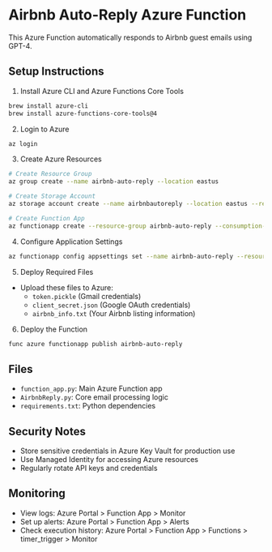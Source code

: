 # Airbnb Auto-Reply Azure Function

This Azure Function automatically responds to Airbnb guest emails using GPT-4.

## Setup Instructions

1. Install Azure CLI and Azure Functions Core Tools
```bash
brew install azure-cli
brew install azure-functions-core-tools@4
```

2. Login to Azure
```bash
az login
```

3. Create Azure Resources
```bash
# Create Resource Group
az group create --name airbnb-auto-reply --location eastus

# Create Storage Account
az storage account create --name airbnbautoreply --location eastus --resource-group airbnb-auto-reply --sku Standard_LRS

# Create Function App
az functionapp create --resource-group airbnb-auto-reply --consumption-plan-location eastus --runtime python --runtime-version 3.9 --functions-version 4 --name airbnb-auto-reply --storage-account airbnbautoreply --os-type linux
```

4. Configure Application Settings
```bash
az functionapp config appsettings set --name airbnb-auto-reply --resource-group airbnb-auto-reply --settings "OPENAI_API_KEY=your_key_here"
```

5. Deploy Required Files
- Upload these files to Azure:
  - `token.pickle` (Gmail credentials)
  - `client_secret.json` (Google OAuth credentials)
  - `airbnb_info.txt` (Your Airbnb listing information)

6. Deploy the Function
```bash
func azure functionapp publish airbnb-auto-reply
```

## Files
- `function_app.py`: Main Azure Function app
- `AirbnbReply.py`: Core email processing logic
- `requirements.txt`: Python dependencies

## Security Notes
- Store sensitive credentials in Azure Key Vault for production use
- Use Managed Identity for accessing Azure resources
- Regularly rotate API keys and credentials

## Monitoring
- View logs: Azure Portal > Function App > Monitor
- Set up alerts: Azure Portal > Function App > Alerts
- Check execution history: Azure Portal > Function App > Functions > timer_trigger > Monitor
